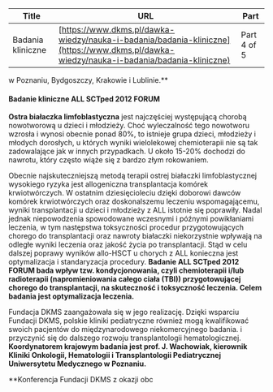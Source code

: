| **Title**       | **URL**           | **Part**              |
|-----------------|-------------------|-----------------------|
| Badania kliniczne         | [https://www.dkms.pl/dawka-wiedzy/nauka-i-badania/badania-kliniczne](https://www.dkms.pl/dawka-wiedzy/nauka-i-badania/badania-kliniczne)    | Part 4 of 5          |

w Poznaniu, Bydgoszczy, Krakowie i Lublinie.**


#### **Badanie kliniczne ALL SCTped 2012 FORUM**


**Ostra białaczka limfoblastyczna** jest najczęściej występującą chorobą nowotworową u dzieci i młodzieży. Choć wyleczalność tego nowotworu wzrosła i wynosi obecnie ponad 80%, to istnieje grupa dzieci, młodzieży i młodych dorosłych, u których wyniki wielolekowej chemioterapii nie są tak zadowalające jak w innych przypadkach. U około 15\-20% dochodzi do nawrotu, który często wiąże się z bardzo złym rokowaniem.


Obecnie najskuteczniejszą metodą terapii ostrej białaczki limfoblastycznej wysokiego ryzyka jest allogeniczna transplantacja komórek krwiotwórczych. W ostatnim dziesięcioleciu dzięki doborowi dawców komórek krwiotwórczych oraz doskonalszemu leczeniu wspomagającemu, wyniki transplantacji u dzieci i młodzieży z ALL istotnie się poprawiły. Nadal jednak niepowodzenia spowodowane wczesnymi i późnymi powikłaniami leczenia, w tym następstwa toksyczności procedur przygotowujących chorego do transplantacji oraz nawroty białaczki niekorzystnie wpływają na odległe wyniki leczenia oraz jakość życia po transplantacji. Stąd w celu dalszej poprawy wyników allo\-HSCT u chorych z ALL konieczna jest optymalizacja i standaryzacja procedury. **Badanie ALL SCTped 2012 FORUM bada wpływ tzw. kondycjonowania, czyli chemioterapii i/lub radioterapii (napromieniowania całego ciała (TBI)) przygotowującej chorego do transplantacji, na skuteczność i toksyczność leczenia. Celem badania jest optymalizacja leczenia.**


Fundacja DKMS zaangażowała się w jego realizację. Dzięki wsparciu Fundacji DKMS, polskie kliniki pediatryczne również mogą kwalifikować swoich pacjentów do międzynarodowego niekomercyjnego badania. i przyczynić się do dalszego rozwoju transplantologii hematologicznej. **Koordynatorem krajowym badania jest prof. J. Wachowiak, kierownik Kliniki Onkologii, Hematologii i Transplantologii Pediatrycznej Uniwersytetu Medycznego w Poznaniu.**



**Konferencja Fundacji DKMS z okazji obc